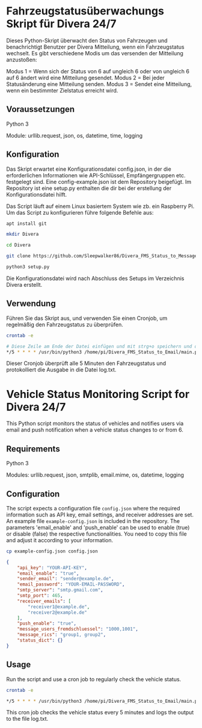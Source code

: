 # Fahrzeugstatusüberwachungs Skript für Divera 24/7

Dieses Python-Skript überwacht den Status von Fahrzeugen und benachrichtigt Benutzer per Divera Mitteilung,
wenn ein Fahrzeugstatus wechselt. Es gibt verschiedene Modis um das versenden der Mitteilung anzustoßen:

Modus 1 = Wenn sich der Status von 6 auf ungleich 6 oder von ungleich 6 auf 6 ändert wird eine Mitteilung gesendet.
Modus 2 = Bei jeder Statusänderung eine Mitteilung senden.
Modus 3 = Sendet eine Mitteilung, wenn ein bestimmter Zielstatus erreicht wird.

## Voraussetzungen
Python 3

Module: urllib.request, json, os, datetime, time, logging

## Konfiguration
Das Skript erwartet eine Konfigurationsdatei config.json, in der die erforderlichen Informationen wie API-Schlüssel, Empfängergruppen etc. festgelegt sind.
Eine config-example.json ist dem Repository beigefügt.
Im Repository ist eine setup.py enthalten die dir bei der erstellung der Konfigurationsdatei hilft.

Das Script läuft auf einem Linux basiertem System wie zb. ein Raspberry Pi.
Um das Script zu konfigurieren führe folgende Befehle aus:

```bash
apt install git

mkdir Divera

cd Divera

git clone https://github.com/Sleepwalker86/Divera_FMS_Status_to_Message.git

python3 setup.py

```

Die Konfigurationsdatei wird nach Abschluss des Setups im Verzeichnis Divera erstellt.

## Verwendung
Führen Sie das Skript aus, und verwenden Sie einen Cronjob, um regelmäßig den Fahrzeugstatus zu überprüfen.

```bash
crontab -e

# Diese Zeile am Ende der Datei einfügen und mit strg+o speichern und dann mit strg+x die Datei verlassen.
*/5 * * * * /usr/bin/python3 /home/pi/Divera_FMS_Status_to_Email/main.py >> /home/pi/Divera_FMS_Status_to_Email/log.txt 2>&1
```

Dieser Cronjob überprüft alle 5 Minuten den Fahrzeugstatus und protokolliert die Ausgabe in die Datei log.txt.


# Vehicle Status Monitoring Script for Divera 24/7

This Python script monitors the status of vehicles and notifies users via email and push notification when a vehicle status changes to or from 6.

## Requirements
Python 3

Modules: urllib.request, json, smtplib, email.mime, os, datetime, logging

## Configuration
The script expects a configuration file `config.json` where the required information such as API key, email settings, and receiver addresses are set. An example file `example-config.json` is included in the repository.
The parameters 'email_enable' and 'push_enable' can be used to enable (true) or disable (false) the respective functionalities.
You need to copy this file and adjust it according to your information.

```bash
cp example-config.json config.json
```

```json
{
    "api_key": "YOUR-API-KEY",
    "email_enable": "true",
    "sender_email": "sender@example.de",
    "email_password": "YOUR-EMAIL-PASSWORD",
    "smtp_server": "smtp.gmail.com",
    "smtp_port": 465,
    "receiver_emails": [
        "receiver1@example.de",
        "receiver2@example.de"
    ],
    "push_enable": "true",
    "message_users_fremdschluessel": "1000,1001",
    "message_rics": "group1, group2",
    "status_dict": {}
}
```
## Usage

Run the script and use a cron job to regularly check the vehicle status.

```bash
crontab -e

*/5 * * * * /usr/bin/python3 /home/pi/Divera_FMS_Status_to_Email/main.py >> /home/pi/Divera_FMS_Status_to_Email/log.txt 2>&1
```
This cron job checks the vehicle status every 5 minutes and logs the output to the file log.txt.

